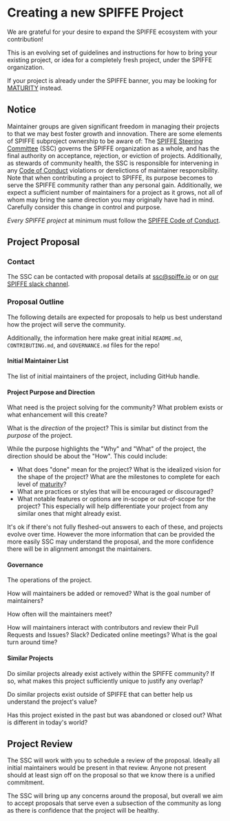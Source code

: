 # Creating a new SPIFFE Project

We are grateful for your desire to expand the SPIFFE ecosystem with your contribution!

This is an evolving set of guidelines and instructions for how to bring your existing project, or idea for a completely fresh project, under the SPIFFE organization.

If your project is already under the SPIFFE banner, you may be looking for [MATURITY](/MATURITY.md) instead.

## Notice

Maintainer groups are given significant freedom in managing their projects to that we may best foster growth and innovation. There are some elements of SPIFFE subproject ownership to be aware of:
The [SPIFFE Steering Committee](/ssc/README.md) (SSC) governs the SPIFFE organization as a whole, and has the final authority on acceptance, rejection, or eviction of projects. Additionally, as stewards of community health, the SSC is responsible for intervening in any [Code of Conduct](/CODE-OF-CONDUCT.md) violations or derelictions of maintainer responsibility.
Note that when contributing a project to SPIFFE, its purpose becomes to serve the SPIFFE community rather than any personal gain. Additionally, we expect a sufficient number of maintainers for a project as it grows, not all of whom may bring the same direction you may originally have had in mind.
Carefully consider this change in control and purpose.

*Every SPIFFE project* at minimum must follow the [SPIFFE Code of Conduct](/CODE-OF-CONDUCT.md).

## Project Proposal

### Contact

The SSC can be contacted with proposal details at ssc@spiffe.io or on [our SPIFFE slack channel](https://spiffe.slack.com/archives/C01GQ267JJU).

### Proposal Outline

The following details are expected for proposals to help us best understand how the project will serve the community.

Additionally, the information here make great initial `README.md`, `CONTRIBUTING.md`, and `GOVERNANCE.md` files for the repo!

#### Initial Maintainer List

The list of initial maintainers of the project, including GitHub handle.

#### Project Purpose and Direction

What need is the project solving for the community? What problem exists or what enhancement will this create?

What is the *direction* of the project? This is similar but distinct from the *purpose* of the project.

While the purpose highlights the "Why" and "What" of the project, the direction should be about the "How".
This could include:
- What does "done" mean for the project? What is the idealized vision for the shape of the project? What are the milestones to complete for each level of [maturity](/MATURITY.md)?
- What are practices or styles that will be encouraged or discouraged?
- What notable features or options are in-scope or out-of-scope for the project? This especially will help differentiate your project from any similar ones that might already exist.

It's ok if there's not fully fleshed-out answers to each of these, and projects evolve over time. However the more information that can be provided the more easily SSC may understand the proposal, and the more confidence there will be in alignment amongst the maintainers.

#### Governance

The operations of the project.

How will maintainers be added or removed? What is the goal number of maintainers?

How often will the maintainers meet?

How will maintainers interact with contributors and review their Pull Requests and Issues? Slack? Dedicated online meetings? What is the goal turn around time?

#### Similar Projects

Do similar projects already exist actively within the SPIFFE community? If so, what makes this project sufficiently unique to justify any overlap?

Do similar projects exist outside of SPIFFE that can better help us understand the project's value?

Has this project existed in the past but was abandoned or closed out? What is different in today's world?

## Project Review

The SSC will work with you to schedule a review of the proposal. Ideally all initial maintainers would be present in that review. Anyone not present should at least sign off on the proposal so that we know there is a unified commitment.

The SSC will bring up any concerns around the proposal, but overall we aim to accept proposals that serve even a subsection of the community as long as there is confidence that the project will be healthy.
